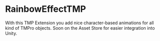 # RainbowEffectTMP
With this TMP Extension you add nice character-based animations for all kind of TMPro objects. 
Soon on the Asset Store for easier integration into Unity.
